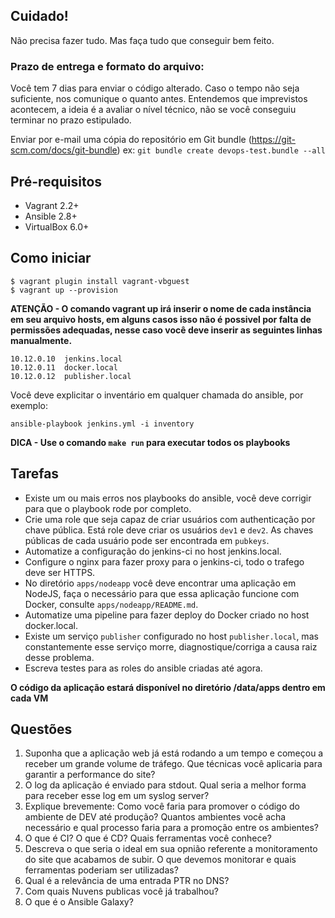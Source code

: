 
## Cuidado!
Não precisa fazer tudo. Mas faça tudo que conseguir bem feito.

### Prazo de entrega e formato do arquivo:
Você tem 7 dias para enviar o código alterado. Caso o tempo não seja suficiente, nos comunique o quanto antes. Entendemos que imprevistos acontecem, a ideia é a avaliar o nível técnico, não se você conseguiu terminar no prazo estipulado.

Enviar por e-mail uma cópia do repositório em Git bundle (https://git-scm.com/docs/git-bundle) ex: `git bundle create devops-test.bundle --all`

## Pré-requisitos
* Vagrant 2.2+
* Ansible 2.8+
* VirtualBox 6.0+

## Como iniciar
```
$ vagrant plugin install vagrant-vbguest
$ vagrant up --provision
```
**ATENÇÃO - O comando vagrant up irá inserir o nome de cada instância em seu arquivo hosts, em alguns casos isso não é possivel por falta de permissões adequadas, nesse caso você deve inserir as seguintes linhas manualmente.**

```
10.12.0.10  jenkins.local
10.12.0.11  docker.local
10.12.0.12  publisher.local
```

Você deve explicitar o inventário em qualquer chamada do ansible, por exemplo:
```
ansible-playbook jenkins.yml -i inventory
```
**DICA - Use o comando `make run` para executar todos os playbooks**

## Tarefas
* Existe um ou mais erros nos playbooks do ansible, você deve corrigir para que o playbook rode por completo.
* Crie uma role que seja capaz de criar usuários com authenticação por chave pública. Está role deve criar os usuários `dev1` e `dev2`. As chaves públicas de cada usuário pode ser encontrada em `pubkeys`.
* Automatize a configuração do jenkins-ci no host jenkins.local.
* Configure o nginx para fazer proxy para o jenkins-ci, todo o trafego deve ser HTTPS.
* No diretório `apps/nodeapp` você deve encontrar uma aplicação em NodeJS, faça o necessário para que essa aplicação funcione com Docker, consulte `apps/nodeapp/README.md`.
* Automatize uma pipeline para fazer deploy do Docker criado no host docker.local.
* Existe um serviço `publisher` configurado no host `publisher.local`, mas constantemente esse serviço morre, diagnostique/corriga a causa raiz desse problema.
* Escreva testes para as roles do ansible criadas até agora.

**O código da aplicação estará disponível no diretório /data/apps dentro em cada VM**

## Questões
1. Suponha que a aplicação web já está rodando a um tempo e começou a receber um grande volume de tráfego. Que técnicas você aplicaria para garantir a performance do site?
2. O log da aplicação é enviado para stdout. Qual seria a melhor forma para receber esse log em um syslog server?
3. Explique brevemente: Como você faria para promover o código do ambiente de DEV até produção? Quantos ambientes você acha necessário e qual processo faria para a promoção entre os ambientes?
4. O que é CI? O que é CD? Quais ferramentas você conhece?
5. Descreva o que seria o ideal em sua opnião referente a monitoramento do site que acabamos de subir. O que devemos monitorar e quais ferramentas poderiam ser utilizadas?
6. Qual é a relevância de uma entrada PTR no DNS?
7. Com quais Nuvens publicas você já trabalhou?
8. O que é o Ansible Galaxy?
